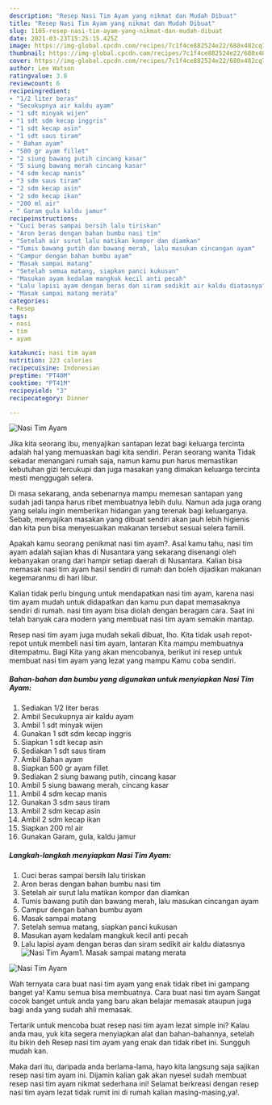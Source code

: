 ```yaml
---
description: "Resep Nasi Tim Ayam yang nikmat dan Mudah Dibuat"
title: "Resep Nasi Tim Ayam yang nikmat dan Mudah Dibuat"
slug: 1105-resep-nasi-tim-ayam-yang-nikmat-dan-mudah-dibuat
date: 2021-03-23T15:25:15.425Z
image: https://img-global.cpcdn.com/recipes/7c1f4ce882524e22/680x482cq70/nasi-tim-ayam-foto-resep-utama.jpg
thumbnail: https://img-global.cpcdn.com/recipes/7c1f4ce882524e22/680x482cq70/nasi-tim-ayam-foto-resep-utama.jpg
cover: https://img-global.cpcdn.com/recipes/7c1f4ce882524e22/680x482cq70/nasi-tim-ayam-foto-resep-utama.jpg
author: Lee Watson
ratingvalue: 3.8
reviewcount: 6
recipeingredient:
- "1/2 liter beras"
- "Secukupnya air kaldu ayam"
- "1 sdt minyak wijen"
- "1 sdt sdm kecap inggris"
- "1 sdt kecap asin"
- "1 sdt saus tiram"
- " Bahan ayam"
- "500 gr ayam fillet"
- "2 siung bawang putih cincang kasar"
- "5 siung bawang merah cincang kasar"
- "4 sdm kecap manis"
- "3 sdm saus tiram"
- "2 sdm kecap asin"
- "2 sdm kecap ikan"
- "200 ml air"
- " Garam gula kaldu jamur"
recipeinstructions:
- "Cuci beras sampai bersih lalu tiriskan"
- "Aron beras dengan bahan bumbu nasi tim"
- "Setelah air surut lalu matikan kompor dan diamkan"
- "Tumis bawang putih dan bawang merah, lalu masukan cincangan ayam"
- "Campur dengan bahan bumbu ayam"
- "Masak sampai matang"
- "Setelah semua matang, siapkan panci kukusan"
- "Masukan ayam kedalam mangkuk kecil anti pecah"
- "Lalu lapisi ayam dengan beras dan siram sedikit air kaldu diatasnya"
- "Masak sampai matang merata"
categories:
- Resep
tags:
- nasi
- tim
- ayam

katakunci: nasi tim ayam 
nutrition: 223 calories
recipecuisine: Indonesian
preptime: "PT40M"
cooktime: "PT41M"
recipeyield: "3"
recipecategory: Dinner

---
```



![Nasi Tim Ayam](https://img-global.cpcdn.com/recipes/7c1f4ce882524e22/680x482cq70/nasi-tim-ayam-foto-resep-utama.jpg)

Jika kita seorang ibu, menyajikan santapan lezat bagi keluarga tercinta adalah hal yang memuaskan bagi kita sendiri. Peran seorang  wanita Tidak sekadar menangani rumah saja, namun kamu pun harus memastikan kebutuhan gizi tercukupi dan juga masakan yang dimakan keluarga tercinta mesti menggugah selera.

Di masa  sekarang, anda sebenarnya mampu memesan santapan yang sudah jadi tanpa harus ribet membuatnya lebih dulu. Namun ada juga orang yang selalu ingin memberikan hidangan yang terenak bagi keluarganya. Sebab, menyajikan masakan yang dibuat sendiri akan jauh lebih higienis dan kita pun bisa menyesuaikan makanan tersebut sesuai selera famili. 



Apakah kamu seorang penikmat nasi tim ayam?. Asal kamu tahu, nasi tim ayam adalah sajian khas di Nusantara yang sekarang disenangi oleh kebanyakan orang dari hampir setiap daerah di Nusantara. Kalian bisa memasak nasi tim ayam hasil sendiri di rumah dan boleh dijadikan makanan kegemaranmu di hari libur.

Kalian tidak perlu bingung untuk mendapatkan nasi tim ayam, karena nasi tim ayam mudah untuk didapatkan dan kamu pun dapat memasaknya sendiri di rumah. nasi tim ayam bisa diolah dengan beragam cara. Saat ini telah banyak cara modern yang membuat nasi tim ayam semakin mantap.

Resep nasi tim ayam juga mudah sekali dibuat, lho. Kita tidak usah repot-repot untuk membeli nasi tim ayam, lantaran Kita mampu membuatnya ditempatmu. Bagi Kita yang akan mencobanya, berikut ini resep untuk membuat nasi tim ayam yang lezat yang mampu Kamu coba sendiri.

<!--inarticleads1-->

##### Bahan-bahan dan bumbu yang digunakan untuk menyiapkan Nasi Tim Ayam:

1. Sediakan 1/2 liter beras
1. Ambil Secukupnya air kaldu ayam
1. Ambil 1 sdt minyak wijen
1. Gunakan 1 sdt sdm kecap inggris
1. Siapkan 1 sdt kecap asin
1. Sediakan 1 sdt saus tiram
1. Ambil  Bahan ayam
1. Siapkan 500 gr ayam fillet
1. Sediakan 2 siung bawang putih, cincang kasar
1. Ambil 5 siung bawang merah, cincang kasar
1. Ambil 4 sdm kecap manis
1. Gunakan 3 sdm saus tiram
1. Ambil 2 sdm kecap asin
1. Ambil 2 sdm kecap ikan
1. Siapkan 200 ml air
1. Gunakan  Garam, gula, kaldu jamur




<!--inarticleads2-->

##### Langkah-langkah menyiapkan Nasi Tim Ayam:

1. Cuci beras sampai bersih lalu tiriskan
1. Aron beras dengan bahan bumbu nasi tim
1. Setelah air surut lalu matikan kompor dan diamkan
1. Tumis bawang putih dan bawang merah, lalu masukan cincangan ayam
1. Campur dengan bahan bumbu ayam
1. Masak sampai matang
1. Setelah semua matang, siapkan panci kukusan
1. Masukan ayam kedalam mangkuk kecil anti pecah
1. Lalu lapisi ayam dengan beras dan siram sedikit air kaldu diatasnya
<img src="//assets-global.cpcdn.com/assets/icons/button_play-2c75c40dde080a61004c1f40b05d8f140eaff45d7e9e6481dc71c63d2e7c4909.png" alt="Nasi Tim Ayam">1. Masak sampai matang merata
<img src="//assets-global.cpcdn.com/assets/icons/button_play-2c75c40dde080a61004c1f40b05d8f140eaff45d7e9e6481dc71c63d2e7c4909.png" alt="Nasi Tim Ayam">



Wah ternyata cara buat nasi tim ayam yang enak tidak ribet ini gampang banget ya! Kamu semua bisa membuatnya. Cara buat nasi tim ayam Sangat cocok banget untuk anda yang baru akan belajar memasak ataupun juga bagi anda yang sudah ahli memasak.

Tertarik untuk mencoba buat resep nasi tim ayam lezat simple ini? Kalau anda mau, yuk kita segera menyiapkan alat dan bahan-bahannya, setelah itu bikin deh Resep nasi tim ayam yang enak dan tidak ribet ini. Sungguh mudah kan. 

Maka dari itu, daripada anda berlama-lama, hayo kita langsung saja sajikan resep nasi tim ayam ini. Dijamin kalian gak akan nyesel sudah membuat resep nasi tim ayam nikmat sederhana ini! Selamat berkreasi dengan resep nasi tim ayam lezat tidak rumit ini di rumah kalian masing-masing,ya!.

